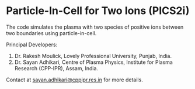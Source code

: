 # Particle-In-Cell for Two Ions (PICS2i)
The code simulates the plasma with two species of positive ions between two boundaries using particle-in-cell.

Principal Developers: 
1. Dr. Rakesh Moulick, Lovely Professional University, Punjab, India.
2. Dr. Sayan Adhikari, Centre of Plasma Physics, Institute for Plasma Research (CPP-IPR), Assam, India.

Contact at sayan.adhikari@cppipr.res.in for more details.
